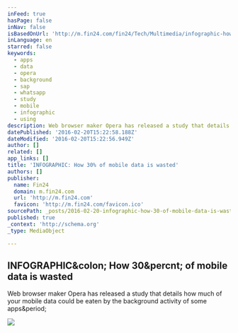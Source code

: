 ```yaml
---
inFeed: true
hasPage: false
inNav: false
isBasedOnUrl: 'http://m.fin24.com/fin24/Tech/Multimedia/infographic-how-30-of-mobile-data-is-wasted-20160218'
inLanguage: en
starred: false
keywords:
  - apps
  - data
  - opera
  - background
  - sap
  - whatsapp
  - study
  - mobile
  - infographic
  - using
description: Web browser maker Opera has released a study that details how much of your mobile data could be eaten by the background activity of some apps.
datePublished: '2016-02-20T15:22:58.188Z'
dateModified: '2016-02-20T15:22:56.949Z'
author: []
related: []
app_links: []
title: 'INFOGRAPHIC: How 30% of mobile data is wasted'
authors: []
publisher:
  name: Fin24
  domain: m.fin24.com
  url: 'http://m.fin24.com'
  favicon: 'http://m.fin24.com/favicon.ico'
sourcePath: _posts/2016-02-20-infographic-how-30-of-mobile-data-is-wasted.md
published: true
_context: 'http://schema.org'
_type: MediaObject

---
```

<article style=""><h1>INFOGRAPHIC&amp;colon; How 30&amp;percnt; of mobile data is wasted</h1><p>Web browser maker Opera has released a study that details how much of your mobile data could be eaten by the background activity of some apps&amp;period;</p><img src="http://cdn.24.co.za/files/Cms/General/d/3705/7f7f5135188240b98d0efe825974cbb9.jpg" /></article>